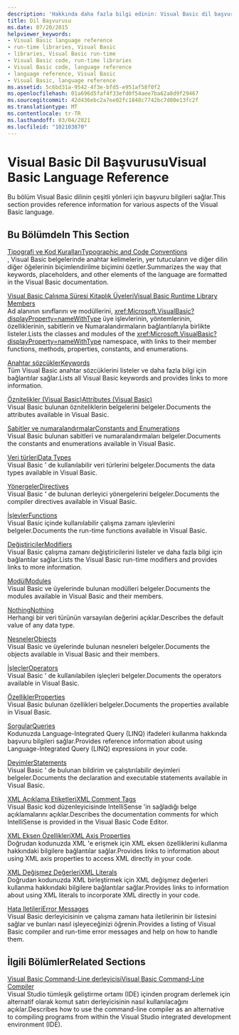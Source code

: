 ```yaml
---
description: 'Hakkında daha fazla bilgi edinin: Visual Basic dil başvurusu'
title: Dil Başvurusu
ms.date: 07/20/2015
helpviewer_keywords:
- Visual Basic language reference
- run-time libraries, Visual Basic
- libraries, Visual Basic run-time
- Visual Basic code, run-time libraries
- Visual Basic code, language reference
- language reference, Visual Basic
- Visual Basic, language reference
ms.assetid: 5c6bd31a-9542-4f3e-bfd5-e951af58f0f2
ms.openlocfilehash: 01a696d5faf4f33efd0f54aee7ba62a8d9f29467
ms.sourcegitcommit: 42d436ebc2a7ee02fc1848c7742bc7d80e13fc2f
ms.translationtype: MT
ms.contentlocale: tr-TR
ms.lasthandoff: 03/04/2021
ms.locfileid: "102103870"
---
```

# <a name="visual-basic-language-reference"></a><span data-ttu-id="72e25-103">Visual Basic Dil Başvurusu</span><span class="sxs-lookup"><span data-stu-id="72e25-103">Visual Basic Language Reference</span></span>

<span data-ttu-id="72e25-104">Bu bölüm Visual Basic dilinin çeşitli yönleri için başvuru bilgileri sağlar.</span><span class="sxs-lookup"><span data-stu-id="72e25-104">This section provides reference information for various aspects of the Visual Basic language.</span></span>  
  
## <a name="in-this-section"></a><span data-ttu-id="72e25-105">Bu Bölümde</span><span class="sxs-lookup"><span data-stu-id="72e25-105">In This Section</span></span>  

 [<span data-ttu-id="72e25-106">Tipografi ve Kod Kuralları</span><span class="sxs-lookup"><span data-stu-id="72e25-106">Typographic and Code Conventions</span></span>](typographic-and-code-conventions.md)  
 <span data-ttu-id="72e25-107">, Visual Basic belgelerinde anahtar kelimelerin, yer tutucuların ve diğer dilin diğer öğelerinin biçimlendirilme biçimini özetler.</span><span class="sxs-lookup"><span data-stu-id="72e25-107">Summarizes the way that keywords, placeholders, and other elements of the language are formatted in the Visual Basic documentation.</span></span>  
  
 [<span data-ttu-id="72e25-108">Visual Basic Çalışma Süresi Kitaplık Üyeleri</span><span class="sxs-lookup"><span data-stu-id="72e25-108">Visual Basic Runtime Library Members</span></span>](runtime-library-members.md)  
 <span data-ttu-id="72e25-109">Ad alanının sınıflarını ve modüllerini, <xref:Microsoft.VisualBasic?displayProperty=nameWithType> üye işlevlerinin, yöntemlerinin, özelliklerinin, sabitlerin ve Numaralandırmaların bağlantılarıyla birlikte listeler.</span><span class="sxs-lookup"><span data-stu-id="72e25-109">Lists the classes and modules of the <xref:Microsoft.VisualBasic?displayProperty=nameWithType> namespace, with links to their member functions, methods, properties, constants, and enumerations.</span></span>  
  
 [<span data-ttu-id="72e25-110">Anahtar sözcükler</span><span class="sxs-lookup"><span data-stu-id="72e25-110">Keywords</span></span>](keywords/index.md)  
 <span data-ttu-id="72e25-111">Tüm Visual Basic anahtar sözcüklerini listeler ve daha fazla bilgi için bağlantılar sağlar.</span><span class="sxs-lookup"><span data-stu-id="72e25-111">Lists all Visual Basic keywords and provides links to more information.</span></span>  
  
 [<span data-ttu-id="72e25-112">Öznitelikler (Visual Basic)</span><span class="sxs-lookup"><span data-stu-id="72e25-112">Attributes (Visual Basic)</span></span>](attributes.md)  
 <span data-ttu-id="72e25-113">Visual Basic bulunan özniteliklerin belgelerini belgeler.</span><span class="sxs-lookup"><span data-stu-id="72e25-113">Documents the attributes available in Visual Basic.</span></span>  
  
 [<span data-ttu-id="72e25-114">Sabitler ve numaralandırmalar</span><span class="sxs-lookup"><span data-stu-id="72e25-114">Constants and Enumerations</span></span>](constants-and-enumerations.md)  
 <span data-ttu-id="72e25-115">Visual Basic bulunan sabitleri ve numaralandırmaları belgeler.</span><span class="sxs-lookup"><span data-stu-id="72e25-115">Documents the constants and enumerations available in Visual Basic.</span></span>  
  
 [<span data-ttu-id="72e25-116">Veri türleri</span><span class="sxs-lookup"><span data-stu-id="72e25-116">Data Types</span></span>](data-types/index.md)  
 <span data-ttu-id="72e25-117">Visual Basic ' de kullanılabilir veri türlerini belgeler.</span><span class="sxs-lookup"><span data-stu-id="72e25-117">Documents the data types available in Visual Basic.</span></span>  
  
 [<span data-ttu-id="72e25-118">Yönergeler</span><span class="sxs-lookup"><span data-stu-id="72e25-118">Directives</span></span>](./directives/disable-enable.md)  
 <span data-ttu-id="72e25-119">Visual Basic ' de bulunan derleyici yönergelerini belgeler.</span><span class="sxs-lookup"><span data-stu-id="72e25-119">Documents the compiler directives available in Visual Basic.</span></span>  
  
 [<span data-ttu-id="72e25-120">İşlevler</span><span class="sxs-lookup"><span data-stu-id="72e25-120">Functions</span></span>](functions/index.md)  
 <span data-ttu-id="72e25-121">Visual Basic içinde kullanılabilir çalışma zamanı işlevlerini belgeler.</span><span class="sxs-lookup"><span data-stu-id="72e25-121">Documents the run-time functions available in Visual Basic.</span></span>  
  
 [<span data-ttu-id="72e25-122">Değiştiriciler</span><span class="sxs-lookup"><span data-stu-id="72e25-122">Modifiers</span></span>](modifiers/index.md)  
 <span data-ttu-id="72e25-123">Visual Basic çalışma zamanı değiştiricilerini listeler ve daha fazla bilgi için bağlantılar sağlar.</span><span class="sxs-lookup"><span data-stu-id="72e25-123">Lists the Visual Basic run-time modifiers and provides links to more information.</span></span>  
  
 [<span data-ttu-id="72e25-124">Modül</span><span class="sxs-lookup"><span data-stu-id="72e25-124">Modules</span></span>](modules.md)  
 <span data-ttu-id="72e25-125">Visual Basic ve üyelerinde bulunan modülleri belgeler.</span><span class="sxs-lookup"><span data-stu-id="72e25-125">Documents the modules available in Visual Basic and their members.</span></span>  
  
 [<span data-ttu-id="72e25-126">Nothing</span><span class="sxs-lookup"><span data-stu-id="72e25-126">Nothing</span></span>](nothing.md)  
 <span data-ttu-id="72e25-127">Herhangi bir veri türünün varsayılan değerini açıklar.</span><span class="sxs-lookup"><span data-stu-id="72e25-127">Describes the default value of any data type.</span></span>  
  
 [<span data-ttu-id="72e25-128">Nesneler</span><span class="sxs-lookup"><span data-stu-id="72e25-128">Objects</span></span>](objects/index.md)  
 <span data-ttu-id="72e25-129">Visual Basic ve üyelerinde bulunan nesneleri belgeler.</span><span class="sxs-lookup"><span data-stu-id="72e25-129">Documents the objects available in Visual Basic and their members.</span></span>  
  
 [<span data-ttu-id="72e25-130">İşleçler</span><span class="sxs-lookup"><span data-stu-id="72e25-130">Operators</span></span>](operators/index.md)  
 <span data-ttu-id="72e25-131">Visual Basic ' de kullanılabilen işleçleri belgeler.</span><span class="sxs-lookup"><span data-stu-id="72e25-131">Documents the operators available in Visual Basic.</span></span>  
  
 [<span data-ttu-id="72e25-132">Özellikler</span><span class="sxs-lookup"><span data-stu-id="72e25-132">Properties</span></span>](properties.md)  
 <span data-ttu-id="72e25-133">Visual Basic bulunan özellikleri belgeler.</span><span class="sxs-lookup"><span data-stu-id="72e25-133">Documents the properties available in Visual Basic.</span></span>  
  
 [<span data-ttu-id="72e25-134">Sorgular</span><span class="sxs-lookup"><span data-stu-id="72e25-134">Queries</span></span>](queries/index.md)  
 <span data-ttu-id="72e25-135">Kodunuzda Language-Integrated Query (LINQ) ifadeleri kullanma hakkında başvuru bilgileri sağlar.</span><span class="sxs-lookup"><span data-stu-id="72e25-135">Provides reference information about using Language-Integrated Query (LINQ) expressions in your code.</span></span>  
  
 [<span data-ttu-id="72e25-136">Deyimler</span><span class="sxs-lookup"><span data-stu-id="72e25-136">Statements</span></span>](statements/index.md)  
 <span data-ttu-id="72e25-137">Visual Basic ' de bulunan bildirim ve çalıştırılabilir deyimleri belgeler.</span><span class="sxs-lookup"><span data-stu-id="72e25-137">Documents the declaration and executable statements available in Visual Basic.</span></span>  
  
 [<span data-ttu-id="72e25-138">XML Açıklama Etiketleri</span><span class="sxs-lookup"><span data-stu-id="72e25-138">XML Comment Tags</span></span>](xmldoc/index.md)  
 <span data-ttu-id="72e25-139">Visual Basic kod düzenleyicisinde IntelliSense 'in sağladığı belge açıklamalarını açıklar.</span><span class="sxs-lookup"><span data-stu-id="72e25-139">Describes the documentation comments for which IntelliSense is provided in the Visual Basic Code Editor.</span></span>  
  
 [<span data-ttu-id="72e25-140">XML Eksen Özellikleri</span><span class="sxs-lookup"><span data-stu-id="72e25-140">XML Axis Properties</span></span>](xml-axis/index.md)  
 <span data-ttu-id="72e25-141">Doğrudan kodunuzda XML 'e erişmek için XML eksen özelliklerini kullanma hakkındaki bilgilere bağlantılar sağlar.</span><span class="sxs-lookup"><span data-stu-id="72e25-141">Provides links to information about using XML axis properties to access XML directly in your code.</span></span>  
  
 [<span data-ttu-id="72e25-142">XML Değişmez Değerleri</span><span class="sxs-lookup"><span data-stu-id="72e25-142">XML Literals</span></span>](xml-literals/index.md)  
 <span data-ttu-id="72e25-143">Doğrudan kodunuzda XML birleştirmek için XML değişmez değerleri kullanma hakkındaki bilgilere bağlantılar sağlar.</span><span class="sxs-lookup"><span data-stu-id="72e25-143">Provides links to information about using XML literals to incorporate XML directly in your code.</span></span>  
  
 [<span data-ttu-id="72e25-144">Hata Iletileri</span><span class="sxs-lookup"><span data-stu-id="72e25-144">Error Messages</span></span>](error-messages/index.md)  
 <span data-ttu-id="72e25-145">Visual Basic derleyicisinin ve çalışma zamanı hata iletilerinin bir listesini sağlar ve bunları nasıl işleyeceğinizi öğrenin.</span><span class="sxs-lookup"><span data-stu-id="72e25-145">Provides a listing of Visual Basic compiler and run-time error messages and help on how to handle them.</span></span>  
  
## <a name="related-sections"></a><span data-ttu-id="72e25-146">İlgili Bölümler</span><span class="sxs-lookup"><span data-stu-id="72e25-146">Related Sections</span></span>  

 [<span data-ttu-id="72e25-147">Visual Basic Command-Line derleyicisi</span><span class="sxs-lookup"><span data-stu-id="72e25-147">Visual Basic Command-Line Compiler</span></span>](../reference/command-line-compiler/index.md)  
 <span data-ttu-id="72e25-148">Visual Studio tümleşik geliştirme ortamı (IDE) içinden program derlemek için alternatif olarak komut satırı derleyicisinin nasıl kullanılacağını açıklar.</span><span class="sxs-lookup"><span data-stu-id="72e25-148">Describes how to use the command-line compiler as an alternative to compiling programs from within the Visual Studio integrated development environment (IDE).</span></span>
